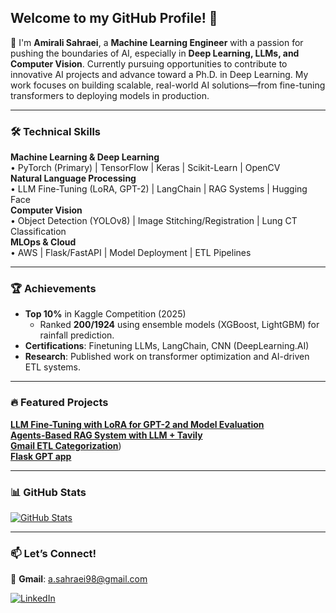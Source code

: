 ## **Welcome to my GitHub Profile!** 🚀

👋 I'm **Amirali Sahraei**, a **Machine Learning Engineer** with a passion for pushing the boundaries of AI, especially in **Deep Learning, LLMs, and Computer Vision**. Currently pursuing opportunities to contribute to innovative AI projects and advance toward a Ph.D. in Deep Learning. My work focuses on building scalable, real-world AI solutions—from fine-tuning transformers to deploying models in production.

---

### 🛠 **Technical Skills**  
**Machine Learning & Deep Learning**  
• PyTorch (Primary) | TensorFlow | Keras | Scikit-Learn | OpenCV  
**Natural Language Processing**  
• LLM Fine-Tuning (LoRA, GPT-2) | LangChain | RAG Systems | Hugging Face  
**Computer Vision**  
• Object Detection (YOLOv8) | Image Stitching/Registration | Lung CT Classification  
**MLOps & Cloud**  
• AWS | Flask/FastAPI | Model Deployment | ETL Pipelines  

---

### 🏆 **Achievements**  
- **Top 10%** in Kaggle Competition (2025)  
  - Ranked **200/1924** using ensemble models (XGBoost, LightGBM) for rainfall prediction.  
- **Certifications**: Finetuning LLMs, LangChain, CNN (DeepLearning.AI)  
- **Research**: Published work on transformer optimization and AI-driven ETL systems.  

---

### 🔥 **Featured Projects**  
[**LLM Fine-Tuning with LoRA for GPT-2 and Model Evaluation**](https://github.com/amiralisahraei/gpt2-qa-finetuning)  
[**Agents-Based RAG System with LLM + Tavily**](https://github.com/amiralisahraei/agent-rag-llm)  
[**Gmail ETL Categorization**](https://github.com/amiralisahraei/gmail-llm-categorization))  
[**Flask GPT app**](https://github.com/amiralisahraei/agent-rag-llm)  

---

### 📊 **GitHub Stats**  
[![GitHub Stats](https://gh-readme-profile.vercel.app/api?username=amiralisahraei&show_icons=true&theme=dark&hide_border=true&include_all_commits=true)](https://github.com/amiralisahraei)  

---

### 📫 **Let’s Connect!**  
📧 **Gmail**: [a.sahraei98@gmail.com](mailto:a.sahraei98@gmail.com)  

[![LinkedIn](https://img.shields.io/badge/LinkedIn-0077B5?style=for-the-badge&logo=linkedin&logoColor=white)](www.linkedin.com/in/amirali-sahraei98/) 
